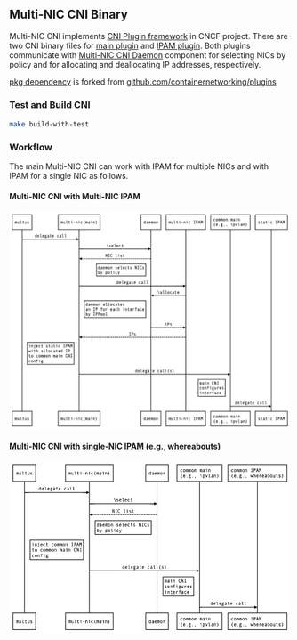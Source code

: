 ## Multi-NIC CNI Binary

Multi-NIC CNI implements [CNI Plugin framework](https://github.com/containernetworking/cni
) in CNCF project. There are two CNI binary files for [main plugin](./plugins/main/) and [IPAM plugin](./plugins/ipam/). Both plugins communicate with [Multi-NIC CNI Daemon](../daemon/) component for selecting NICs by policy and for allocating and deallocating IP addresses, respectively.

[pkg dependency](./pkg/) is forked from [github.com/containernetworking/plugins](https://github.com/containernetworking/plugins/tree/master/pkg)

### Test and Build CNI
```bash
make build-with-test
```

### Workflow
The main Multi-NIC CNI can work with IPAM for multiple NICs and with IPAM for a single NIC as follows.

#### Multi-NIC CNI with Multi-NIC IPAM
![](../document/img/cni_w_multi-nic-ipam.png)

#### Multi-NIC CNI with single-NIC IPAM (e.g., whereabouts)
![](../document/img/cni_w_single-nic-ipam.png)